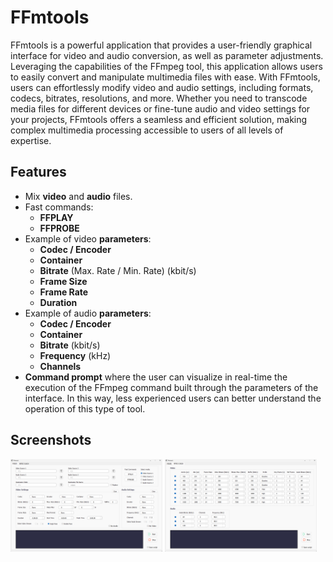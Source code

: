 # FFmtools

FFmtools is a powerful application that provides a user-friendly graphical interface for video and audio conversion, as well as parameter adjustments. Leveraging the capabilities of the FFmpeg tool, this application allows users to easily convert and manipulate multimedia files with ease. With FFmtools, users can effortlessly modify video and audio settings, including formats, codecs, bitrates, resolutions, and more. Whether you need to transcode media files for different devices or fine-tune audio and video settings for your projects, FFmtools offers a seamless and efficient solution, making complex multimedia processing accessible to users of all levels of expertise.

## Features

- Mix **video** and **audio** files.
- Fast commands:
  - **FFPLAY**
  - **FFPROBE**
- Example of video **parameters**:
  - **Codec / Encoder**
  - **Container**
  - **Bitrate** (Max. Rate / Min. Rate) (kbit/s)
  - **Frame Size**
  - **Frame Rate**
  - **Duration**
- Example of audio **parameters**:
  - **Codec / Encoder**
  - **Container**
  - **Bitrate** (kbit/s)
  - **Frequency** (kHz)
  - **Channels**
- **Command prompt** where the user can visualize in real-time the execution of the FFmpeg command built through the parameters of the interface. In this way, less experienced users can better understand the operation of this type of tool.


## Screenshots

<img src="https://github.com/mpadillagarcia/FFmtools/blob/main/assets/main.png" alt="ffmtools main" width="243"> <img src="https://github.com/mpadillagarcia/FFmtools/blob/main/assets/mpeg-dash.png" alt="ffmtools mpeg-dash" width="243">

